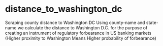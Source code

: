 # distance_to_washington_dc
Scraping county distance to Washington DC 
Using county-name and state-name we calculate the distance to Washington D.C. for the purpose of creating an instrument of regulatory forbearance in US banking markets (Higher proximity to Washington Means Higher probability of forbearance)
